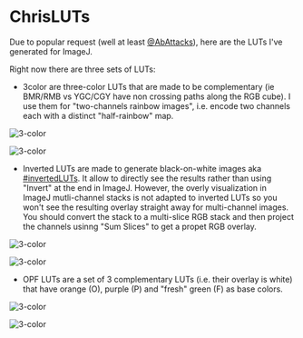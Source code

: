 # ChrisLUTs

Due to popular request (well at least [@AbAttacks](https://twitter.com/AbAttacks/status/941068029433180160)), here are the LUTs I've generated for ImageJ.

Right now there are three sets of LUTs:
* 3color are three-color LUTs that are made to be complementary (ie BMR/RMB vs YGC/CGY have non crossing paths along the RGB cube). I use them for "two-channels rainbow images", i.e. encode two channels each with a distinct "half-rainbow" map.

![3-color](http://www.neurocytolab.org/up/Github/ChrisLUTs_3-color.tif)

![3-color](http://www.neurocytolab.org/up/Github/ChrisLUTs_3-color_Image.jpg)


* Inverted LUTs are made to generate black-on-white images aka [#invertedLUTs](https://twitter.com/search?q=%23invertedLUT&src=typd). It allow to directly see the results rather than using "Invert" at the end in ImageJ. However, the overly visualization in ImageJ mutli-channel stacks is not adapted to inverted LUTs so you won't see the resulting overlay straight away for multi-channel images. You should convert the stack to a multi-slice RGB stack and then project the channels usinng "Sum Slices" to get a propet RGB overlay.

![3-color](http://www.neurocytolab.org/up/Github/ChrisLUTs_Inverted.tif)

![3-color](http://www.neurocytolab.org/up/Github/ChrisLUTs_Inverted_Image.png)

* OPF LUTs are a set of 3 complementary LUTs (i.e. their overlay is white) that have orange (O), purple (P) and "fresh" green (F) as base colors.

![3-color](http://www.neurocytolab.org/up/Github/ChrisLUTs_OPF.tif)

![3-color](http://www.neurocytolab.org/up/Github/ChrisLUTs_OPF_Image.png)

